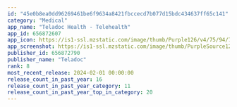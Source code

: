 ```yaml
---
id: "45e0b8ea0dd96269461be6f9634a8421fbccecd7b077d15bdc434637ff65c141"
category: "Medical"
app_name: "Teladoc Health - Telehealth"
app_id: 656872607
app_icon: https://is1-ssl.mzstatic.com/image/thumb/Purple126/v4/75/94/7c/75947cd8-5fd8-ee3b-7769-45a927c36e32/AppIcon-1x_U007emarketing-0-7-0-0-GLES2_U002c0-85-220-0.png/1024x1024bb.png
app_screenshot: https://is1-ssl.mzstatic.com/image/thumb/PurpleSource122/v4/af/22/9f/af229f90-44d9-9fd1-1153-d7f98e9311d0/3fe7c6fa-1141-4051-a711-d952be6e5f4e_phone_1242x2688_Care_iOS_copy.png/1242x2688bb.png
publisher_id: 656872790
publisher_name: "Teladoc"
rank: 8
most_recent_release: 2024-02-01 00:00:00
release_count_in_past_year: 16
release_count_in_past_year_category: 11
release_count_in_past_year_top_in_category: 20
---
```

